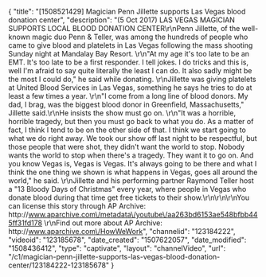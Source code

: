 {
    "title": "[1508521429] Magician Penn Jillette supports Las Vegas blood donation center",
    "description": "(5 Oct 2017) LAS VEGAS MAGICIAN SUPPORTS LOCAL BLOOD DONATION CENTER\r\nPenn Jillette, of the well-known magic duo Penn &amp; Teller, was among the hundreds of people who came to give blood and platelets in Las Vegas following the mass shooting Sunday night at Mandalay Bay Resort. \r\n\"At my age it's too late to be an EMT. It's too late to be a first responder. I tell jokes. I do tricks and this is, well I'm afraid to say quite literally the least I can do. It also sadly might be the most I could do,\" he said while donating. \r\nJillette was giving platelets at United Blood Services in Las Vegas, something he says he tries to do at least a few times a year. \r\n\"I come from a long line of blood donors. My dad, I brag, was the biggest blood donor in Greenfield, Massachusetts,\" Jillette said.\r\nHe insists the show must go on. \r\n\"It was a horrible, horrible tragedy, but then you must go back to what you do. As a matter of fact, I think I tend to be on the other side of that. I think we start going to what we do right away. We took our show off last night to be respectful, but those people that were shot, they didn't want the world to stop. Nobody wants the world to stop when there's a tragedy. They want it to go on. And you know Vegas is, Vegas is Vegas. It's always going to be there and what I think the one thing we shown is what happens in Vegas, goes all around the world,\" he said. \r\nJillette and his performing partner Raymond Teller host a \"13 Bloody Days of Christmas\" every year, where people in Vegas who donate blood during that time get free tickets to their show.\r\n\r\n\r\nYou can license this story through AP Archive: http:\/\/www.aparchive.com\/metadata\/youtube\/aa263bd6153ae548bfbb445ff31fd178 \r\nFind out more about AP Archive: http:\/\/www.aparchive.com\/HowWeWork",
    "channelid": "123184222",
    "videoid": "123185678",
    "date_created": "1507622057",
    "date_modified": "1508436412",
    "type": "captivate",
    "layout": "channelVideo",
    "url": "\/c1\/magician-penn-jillette-supports-las-vegas-blood-donation-center\/123184222-123185678"
}